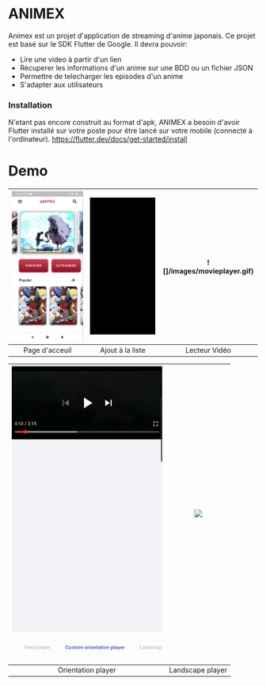 # ANIMEX

Animex est un projet d'application de streaming d'anime japonais. Ce projet est basé sur le SDK Flutter de Google.
Il devra pouvoir:
  - Lire une video à partir d'un lien
  - Récuperer les informations d'un anime sur une BDD ou un fichier JSON
  - Permettre de telecharger les episodes d'un anime
  - S'adapter aux utilisateurs

### Installation

N'etant pas encore construit au format d'apk, ANIMEX a besoin d'avoir Flutter installé sur votre poste pour être lancé sur votre mobile (connecté à l'ordinateur).
https://flutter.dev/docs/get-started/install

# Demo

 |                                                              ![](/images/homescreen.gif)                                                              |                                                                ![](/images/ajoutliste.gif)                                                                |                                                           ![]/images/movieplayer.gif)                                                           |
 | :-------------------------------------------------------------------------------------------------------------------------------------------------------------------------------------------------------------------------------------: | :-------------------------------------------------------------------------------------------------------------------------------------------------------------------------------------------------------------------------------------------: | :----------------------------------------------------------------------------------------------------------------------------------------------------------------------------------------------------------------------------: |
 | Page d'acceuil  | Ajout à la liste  | Lecteur Vidéo  |


|                                                                     ![](https://github.com/GeekyAnts/flick-video-player-demo-videos/blob/master/demo/custom_orientation.gif?raw=true)                                                                      |                                                                ![](https://github.com/GeekyAnts/flick-video-player-demo-videos/blob/master/demo/landscape_player.gif?raw=true)                                                                |
| :--------------------------------------------------------------------------------------------------------------------------------------------------------------------------------------------------------------------------------------------------------: | :-------------------------------------------------------------------------------------------------------------------------------------------------------------------------------------------------------------------------------------------: |
| Orientation player  | Landscape player  |
